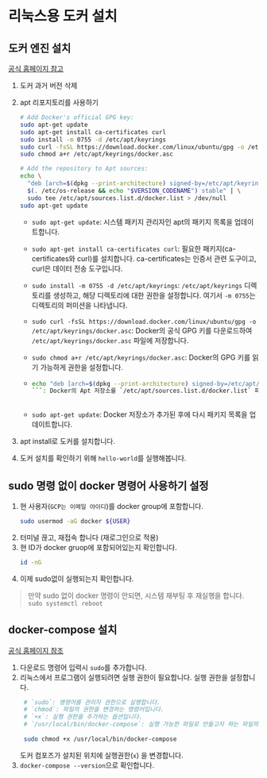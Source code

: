 # 리눅스용 도커 설치
  
## 도커 엔진 설치 
[공식 홈페이지 참고](https://docs.docker.com/engine/install/ubuntu/)

1. 도커 과거 버전 삭제
2. apt 리포지토리를 사용하기
    ```Bash
    # Add Docker's official GPG key:
    sudo apt-get update
    sudo apt-get install ca-certificates curl
    sudo install -m 0755 -d /etc/apt/keyrings
    sudo curl -fsSL https://download.docker.com/linux/ubuntu/gpg -o /etc/apt/keyrings/docker.asc
    sudo chmod a+r /etc/apt/keyrings/docker.asc
    
    # Add the repository to Apt sources:
    echo \
      "deb [arch=$(dpkg --print-architecture) signed-by=/etc/apt/keyrings/docker.asc] https://download.docker.com/linux/ubuntu \
      $(. /etc/os-release && echo "$VERSION_CODENAME") stable" | \
      sudo tee /etc/apt/sources.list.d/docker.list > /dev/null
    sudo apt-get update
    ```
    - `sudo apt-get update`: 시스템 패키지 관리자인 apt의 패키지 목록을 업데이트합니다.
    - `sudo apt-get install ca-certificates curl`: 필요한 패키지(ca-certificates와 curl)를 설치합니다. ca-certificates는 인증서 관련 도구이고, curl은 데이터 전송 도구입니다.
    
    - `sudo install -m 0755 -d /etc/apt/keyrings`: `/etc/apt/keyrings` 디렉토리를 생성하고, 해당 디렉토리에 대한 권한을 설정합니다. 여기서 `-m 0755`는 디렉토리의 퍼미션을 나타냅니다.
    
    - `sudo curl -fsSL https://download.docker.com/linux/ubuntu/gpg -o /etc/apt/keyrings/docker.asc`: Docker의 공식 GPG 키를 다운로드하여 `/etc/apt/keyrings/docker.asc` 파일에 저장합니다.
    
    - `sudo chmod a+r /etc/apt/keyrings/docker.asc`: Docker의 GPG 키를 읽기 가능하게 권한을 설정합니다.
    
   - ```bash
     echo "deb [arch=$(dpkg --print-architecture) signed-by=/etc/apt/keyrings/docker.asc] https://download.docker.com/linux/ubuntu $(. /etc/os-release && echo "$VERSION_CODENAME") stable" | sudo tee /etc/apt/sources.list.d/docker.list > /dev/null
     ```: Docker의 Apt 저장소를 `/etc/apt/sources.list.d/docker.list` 파일에 추가합니다. 이 저장소는 `https://download.docker.com/linux/ubuntu` 주소를 사용하며, 시스템의 아키텍처와 Ubuntu의 버전 코드명을 자동으로 설정합니다.
    
   - `sudo apt-get update`: Docker 저장소가 추가된 후에 다시 패키지 목록을 업데이트합니다.  

3. apt install로 도커를 설치합니다.  
4. 도커 설치를 확인하기 위해 `hello-world`를 실행해봅니다.  
  
## sudo 명령 없이 docker 명령어 사용하기 설정
1. 현 사용자(`GCP는 이메일 아이디`)를 docker group에 포함합니다.  
    ```Bash
    sudo usermod -aG docker ${USER} 
    ```
2. 터미널 끊고, 재접속 합니다 (재로그인으로 적용)
3. 현 ID가 docker gruop에 포함되어있는지 확인합니다.
    ```Bash
    id -nG 
    ```
4. 이제 sudo없이 실행되는지 확인합니다.
> 만약 sudo 없이 docker 명령이 안되면, 시스템 재부팅 후 재실행을 합니다.  
> `sudo systemctl reboot`  
>   
  
## docker-compose 설치  
[공식 홈페이지 참조](https://docs.docker.com/compose/install/standalone/)  
  
1. 다운로드 명령어 입력시 `sudo`를 추가합니다.
2. 리눅스에서 프로그램이 실행되려면 실행 권한이 필요합니다. 실행 권한을 설정합니다.
   ```bash
    # `sudo`: 명령어를 관리자 권한으로 실행합니다.
    # `chmod`: 파일의 권한을 변경하는 명령어입니다.
    # `+x`: 실행 권한을 추가하는 옵션입니다.
    # `/usr/local/bin/docker-compose`: 실행 가능한 파일로 만들고자 하는 파일의 경로입니다.
    
    sudo chmod +x /usr/local/bin/docker-compose
    ```
   도커 컴포즈가 설치된 위치에 실행권한(`x`) 을 변경합니다.
3. `docker-compose --version`으로 확인합니다.